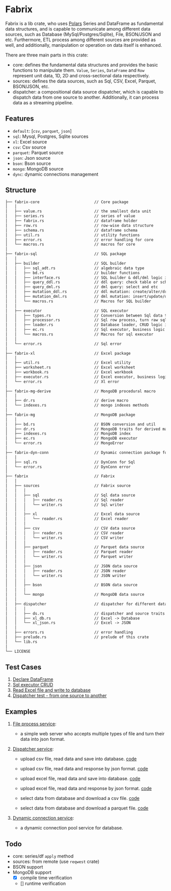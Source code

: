 # Fabrix

Fabrix is a lib crate, who uses [Polars](https://github.com/pola-rs/polars) Series and DataFrame as fundamental data structures, and is capable to communicate among different data sources, such as Database (MySql/Postgres/Sqlite), File, BSON/JSON and etc. Furthermore, ETL process among different sources are provided as well, and additionally, manipulation or operation on data itself is enhanced.

There are three main parts in this crate:

- core: defines the fundamental data structures and provides the basic functions to manipulate them. `Value`, `Series`, `DataFrame` and `Row` represent unit data, 1D, 2D and cross-sectional data respectively.
- sources: defines the data sources, such as Sql, CSV, Excel, Parquet, BSON/JSON, etc.
- dispatcher: a compositional data source dispatcher, which is capable to dispatch data from one source to another. Additionally, it can process data as a streaming pipeline.

## Features

- `default`: [`csv`, `parquet`, `json`]
- `sql`: Mysql, Postgres, Sqlite sources
- `xl`: Excel source
- `csv`: Csv source
- `parquet`: Parquet source
- `json`: Json source
- `bson`: Bson source
- `mongo`: MongoDB source
- `dync`: dynamic connections management

## Structure

```txt
├── fabrix-core                        // Core package
│   │
│   ├── value.rs                       // the smallest data unit
│   ├── series.rs                      // series of value
│   ├── fabrix.rs                      // dataframe holder
│   ├── row.rs                         // row-wise data structure
│   ├── schema.rs                      // dataframe schema
│   ├── util.rs                        // utility functions
│   ├── error.rs                       // error handling for core
│   └── macros.rs                      // macros for core
│
├── fabrix-sql                         // SQL package
│   │
│   ├── builder                        // SQL builder
│   │   ├── sql_adt.rs                 // algebraic data type
│   │   ├── bd.rs                      // builder functions
│   │   ├── interface.rs               // SQL builder & ddl/dml logic interface
│   │   ├── query_ddl.rs               // ddl query: check table or schema
│   │   ├── query_dml.rs               // dml query: select and etc
│   │   ├── mutation_ddl.rs            // ddl mutation: create/alter/drop table
│   │   ├── mutation_dml.rs            // dml mutation: insert/update/delete data
│   │   └── macros.rs                  // Macros for SQL builder
│   │
│   ├── executor                       // SQL executor
│   │   ├── types.rs                   // Conversion between Sql data type and Fabrix `Value`
│   │   ├── processor.rs               // Sql row process, turn raw sql row into `Vec<Value>` or `Row`
│   │   ├── loader.rs                  // Database loader, CRUD logic implementation
│   │   ├── ec.rs                      // Sql executor, business logic implementation
│   │   └── macros.rs                  // Macros for sql executor
│   │
│   └── error.rs                       // Sql error
│
├── fabrix-xl                          // Excel package
│   │
│   ├── util.rs                        // Excel utility
│   ├── worksheet.rs                   // Excel worksheet
│   ├── workbook.rs                    // Excel workbook
│   ├── executor.rs                    // Excel executor, business logic implementation
│   └── error.rs                       // Xl error
│
├── fabrix-mg-derive                   // MongoDB procedural macro
│   │
│   ├── dr.rs                          // derive macro
│   └── indexes.rs                     // mongo indexes methods
│
├── fabrix-mg                          // MongoDB package
│   │
│   ├── bd.rs                          // BSON conversion and util
│   ├── dr.rs                          // MongoDB traits for derived macro
│   ├── indexes.rs                     // MongoDB index
│   ├── ec.rs                          // MongoDB executor
│   └── error.rs                       // MongoError
│
├── fabrix-dyn-conn                    // Dynamic connection package for Database & MongoDB
│   │
│   ├── sql.rs                         // DynConn for Sql
│   └── error.rs                       // DynConn error
│
├── fabrix                             // Fabrix
│   │
│   ├── sources                        // Fabrix source
│   │   │
│   │   ├── sql                        // Sql data source
│   │   │   ├── reader.rs              // Sql reader
│   │   │   └── writer.rs              // Sql writer
│   │   │
│   │   ├── xl                         // Excel data source
│   │   │   └── reader.rs              // Excel reader
│   │   │
│   │   ├── csv                        // CSV data source
│   │   │   ├── reader.rs              // CSV reader
│   │   │   └── writer.rs              // CSV writer
│   │   │
│   │   ├── parquet                    // Parquet data source
│   │   │   ├── reader.rs              // Parquet reader
│   │   │   └── writer.rs              // Parquet writer
│   │   │
│   │   ├── json                       // JSON data source
│   │   │   ├── reader.rs              // JSON reader
│   │   │   └── writer.rs              // JSON writer
│   │   │
│   │   ├── bson                       // BSON data source
│   │   │
│   │   └── mongo                      // MongoDB data source
│   │
│   ├── dispatcher                     // dispatcher for different data source
│   │   │
│   │   ├── ds.rs                      // dispatcher and source traits
│   │   ├── xl_db.rs                   // Excel -> Database
│   │   └── xl_json.rs                 // Excel -> JSON
│   │
│   ├── errors.rs                      // error handling
│   ├── prelude.rs                     // prelude of this crate
│   └── lib.rs
│
└── LICENSE
```

## Test Cases

1. [Declare DataFrame](./fabrix-core/tests/declare_df_test.rs)
1. [Sql executor CRUD](./fabrix-sql/tests/sql_executor_test.rs)
1. [Read Excel file and write to database](./fabrix/tests/read_xl_to_db_test.rs)
1. [Dispatcher test - from one source to another](./fabrix/tests/dispatcher_tests.rs)

## Examples

1. [File process service](./examples/file_process_service/src/main.rs):

   - a simple web server who accepts multiple types of file and turn their data into json format.

1. [Dispatcher service](./examples/dispatcher_service/src/main.rs):

   - upload csv file, read data and save into database. [code](./examples/dispatcher_service/src/csv2db.rs)

   - upload csv file, read data and response by json format. [code](./examples/dispatcher_service/src/csv2json.rs)

   - upload excel file, read data and save into database. [code](./examples/dispatcher_service/src/xl2db.rs)

   - upload excel file, read data and response by json format. [code](./examples/dispatcher_service/src/xl2json.rs)

   - select data from database and download a csv file. [code](./examples/dispatcher_service/src/db2csv.rs)

   - select data from database and download a parquet file. [code](./examples/dispatcher_service/src/db2parquet.rs)

1. [Dynamic connection service](./examples/dync_service/src/main.rs):

   - a dynamic connection pool service for database.

## Todo

- core: series/df `apply` method
- sources: from remote (use `reqwest` crate)
- BSON support
- MongoDB support
  - [x] compile time verification
  - [] runtime verification
